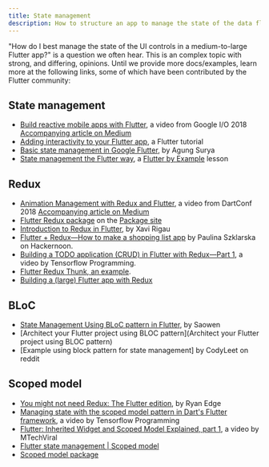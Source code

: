 ```yaml
---
title: State management
description: How to structure an app to manage the state of the data flowing through it.
---
```


"How do I best manage the state of the UI controls in a medium-to-large
Flutter app?" is a question we often hear.
This is an complex topic with strong, and differing, opinions.
Until we provide more docs/examples, learn more at the
following links, some of which have been
contributed by the Flutter community:

## State management

* [Build reactive mobile apps with Flutter](https://www.youtube.com/watch?v=RS36gBEp8OI&feature=youtu.be), a video from Google I/O 2018 [Accompanying article on Medium]({{site.flutter-medium}}/build-reactive-mobile-apps-in-flutter-companion-article-13950959e381)
* [Adding interactivity to your Flutter app](/docs/development/interactive), a Flutter tutorial
* [Basic state management in Google Flutter](https://medium.com/@agungsurya/basic-state-management-in-google-flutter-6ee73608f96d), by Agung Surya
* [State management the Flutter way](https://flutterbyexample.com/state-management-the-flutter-way/), a [Flutter by Example](https://flutterbyexample.com/) lesson

## Redux

* [Animation Management with Redux and Flutter](https://www.youtube.com/watch?v=9ZkLtr0Fbgk), a video from DartConf 2018 [Accompanying article on Medium](https://www.youtube.com/watch?v=9ZkLtr0Fbgk)
* [Flutter Redux package]({{site.pub}}/packages/flutter_redux) on the [Package site]({{site.pub}})
* [Introduction to Redux in Flutter](https://blog.novoda.com/introduction-to-redux-in-flutter/), by Xavi Rigau
* [Flutter + Redux&mdash;How to make a shopping list app](https://hackernoon.com/flutter-redux-how-to-make-shopping-list-app-1cd315e79b65)
  by Paulina Szklarska on Hackernoon.
* [Building a TODO application (CRUD) in Flutter with Redux&mdash;Part 1](https://www.youtube.com/watch?v=Wj216eSBBWs), a video by Tensorflow Programming.
* [Flutter Redux Thunk, an example](https://medium.com/flutterpub/flutter-redux-thunk-27c2f2b80a3b).
* [Building a (large) Flutter app with Redux](https://hillelcoren.com/2018/06/01/building-a-large-flutter-app-with-redux/)

## BLoC

* [State Management Using BLoC pattern in Flutter](https://hk.saowen.com/a/fbb6e484de022173fe85248875286060ce40d069c97420bc0be49d838e19e372), 
  by Saowen
* [Architect your Flutter project using BLOC pattern](Architect your Flutter project using BLOC pattern)
* [Example using block pattern for state management] by CodyLeet on reddit

## Scoped model

* [You might not need Redux: The Flutter edition](https://proandroiddev.com/you-might-not-need-redux-the-flutter-edition-9c11eba006d7), by Ryan Edge
* [Managing state with the scoped model pattern in Dart's Flutter framework](https://www.youtube.com/watch?v=-MCeWP3rgI0), a video by Tensorflow Programming
* [Flutter: Inherited Widget and Scoped Model Explained, part 1](https://www.youtube.com/watch?v=j-27MZwRbFw),
  a video by MTechViral
* [Flutter state management | Scoped model](https://www.youtube.com/watch?v=Oql5bU-Uvso)
* [Scoped model package](https://pub.dartlang.org/packages/scoped_model)

